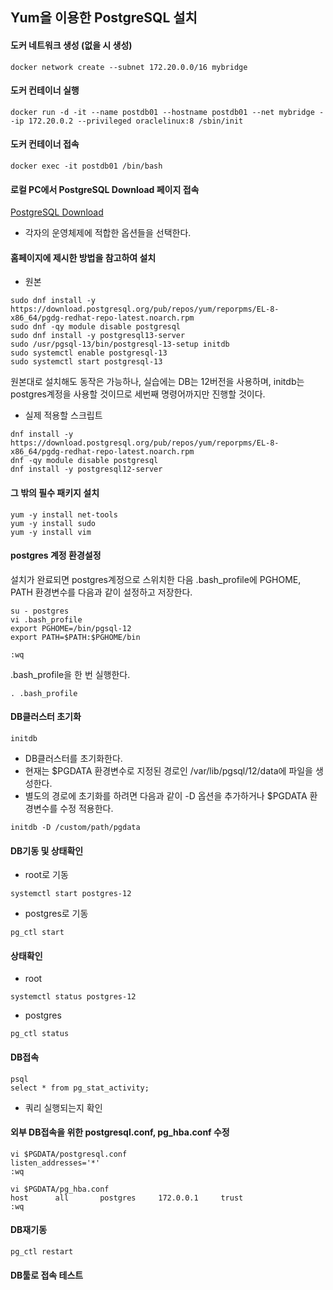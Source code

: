 ## Yum을 이용한 PostgreSQL 설치

#### 도커 네트워크 생성 (없을 시 생성)
```
docker network create --subnet 172.20.0.0/16 mybridge
```

#### 도커 컨테이너 실행
```
docker run -d -it --name postdb01 --hostname postdb01 --net mybridge --ip 172.20.0.2 --privileged oraclelinux:8 /sbin/init
```

#### 도커 컨테이너 접속
```
docker exec -it postdb01 /bin/bash
```

#### 로컬 PC에서 PostgreSQL Download 페이지 접속
[PostgreSQL Download](https://www.postgresql.org/download/)
- 각자의 운영체제에 적합한 옵션들을 선택한다.

#### 홈페이지에 제시한 방법을 참고하여 설치
- 원본
```
sudo dnf install -y https://download.postgresql.org/pub/repos/yum/reporpms/EL-8-x86_64/pgdg-redhat-repo-latest.noarch.rpm
sudo dnf -qy module disable postgresql
sudo dnf install -y postgresql13-server
sudo /usr/pgsql-13/bin/postgresql-13-setup initdb
sudo systemctl enable postgresql-13
sudo systemctl start postgresql-13
```
원본대로 설치해도 동작은 가능하나, 실습에는 DB는 12버전을 사용하며, initdb는 postgres계정을 사용할 것이므로 세번째 명령어까지만 진행할 것이다.

- 실제 적용할 스크립트
```
dnf install -y https://download.postgresql.org/pub/repos/yum/reporpms/EL-8-x86_64/pgdg-redhat-repo-latest.noarch.rpm
dnf -qy module disable postgresql
dnf install -y postgresql12-server
```

#### 그 밖의 필수 패키지 설치
```
yum -y install net-tools
yum -y install sudo 
yum -y install vim
```

#### postgres 계정 환경설정
설치가 완료되면 postgres계정으로 스위치한 다음
.bash_profile에 PGHOME, PATH 환경변수를 다음과 같이 설정하고 저장한다.
```
su - postgres
vi .bash_profile
export PGHOME=/bin/pgsql-12
export PATH=$PATH:$PGHOME/bin

:wq
```

.bash_profile을 한 번 실행한다.
```
. .bash_profile
```

#### DB클러스터 초기화
```
initdb
```
- DB클러스터를 초기화한다.
- 현재는 $PGDATA 환경변수로 지정된 경로인 /var/lib/pgsql/12/data에 파일을 생성한다.
- 별도의 경로에 초기화를 하려면 다음과 같이 -D 옵션을 추가하거나 $PGDATA 환경변수를 수정 적용한다.
```
initdb -D /custom/path/pgdata
```

#### DB기동 및 상태확인
- root로 기동
```
systemctl start postgres-12
```
- postgres로 기동
```  
pg_ctl start
```

#### 상태확인
- root
```
systemctl status postgres-12
```
- postgres
```
pg_ctl status
```

#### DB접속
```
psql
select * from pg_stat_activity;
```
- 쿼리 실행되는지 확인

#### 외부 DB접속을 위한 postgresql.conf, pg_hba.conf 수정
```
vi $PGDATA/postgresql.conf
listen_addresses='*'
:wq

vi $PGDATA/pg_hba.conf
host      all       postgres     172.0.0.1     trust
:wq
```

#### DB재기동

```
pg_ctl restart
```

#### DB툴로 접속 테스트
